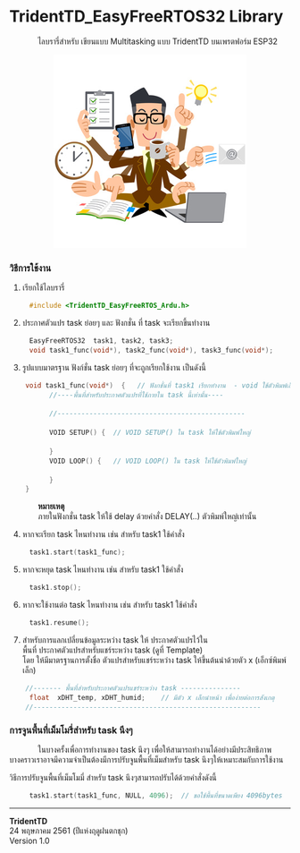 TridentTD_EasyFreeRTOS32 Library
===

&nbsp;&nbsp;&nbsp;&nbsp;&nbsp;&nbsp;&nbsp;&nbsp;&nbsp;&nbsp;&nbsp;&nbsp;
ไลบรารี่สำหรับ เขียนแบบ Multitasking แบบ TridentTD บนเพรตฟอร์ม ESP32  

<p align="center">
  <img src="Picture.png" alt="image"/>
</p>  

### วิธีการใช้งาน  

1. เรียกใช้ไลบรารี่  
```c  
     #include <TridentTD_EasyFreeRTOS_Ardu.h>
``` 
2. ประกาศตัวแปร task ย่อยๆ และ ฟังกชั่น ที่ task จะเรียกขึ้นทำงาน  
```c  
     EasyFreeRTOS32  task1, task2, task3;
     void task1_func(void*), task2_func(void*), task3_func(void*);
```
3. รูปแบบมาตรฐาน ฟังก์ชั่น task ย่อยๆ ที่จะถูกเรียกใช้งาน เป็นดังนี้  
```c
    void task1_func(void*)  {   // ฟังกชั่นที่ task1 เรียกทำงาน  - void ใช้ตัวพิมพ์เล็ก
          //----พื้นที่สำหรับประกาศตัวแปรที่ใช้ภายใน task นี้เท่านั้น----

          //-----------------------------------------------

          VOID SETUP() {  // VOID SETUP() ใน task ให้ใช้ตัวพิมพ์ใหญ่

          }
          VOID LOOP() {   // VOID LOOP() ใน task ให้ใช้ตัวพิมพ์ใหญ่

          }
    }

```
&nbsp;&nbsp;&nbsp;&nbsp;&nbsp;&nbsp;&nbsp;&nbsp;&nbsp;&nbsp;&nbsp;&nbsp;
**หมายเหตุ**  
&nbsp;&nbsp;&nbsp;&nbsp;&nbsp;&nbsp;&nbsp;&nbsp;&nbsp;&nbsp;&nbsp;&nbsp;
ภายในฟังกชั่น task ให้ใช้ delay ด้วยคำสั่ง DELAY(..) ตัวพิมพ์ใหญ่เท่านั้น  

4. หากจะเรียก task ไหนทำงาน เช่น สำหรับ task1 ใช้คำสั่ง  
```c
     task1.start(task1_func);
```
5. หากจะหยุด task ไหนทำงาน เช่น สำหรับ task1 ใช้คำสั่ง  
```c
     task1.stop();
```
6. หากจะใช้งานต่อ task ไหนทำงาน เช่น สำหรับ task1 ใช้คำสั่ง  
```c
     task1.resume();
```

7. สำหรับการแลกเปลี่ยนข้อมูลระหว่าง task ให้ ประกาศตัวแปรไว้ใน  
พื้นที่ ประกาศตัวแปรสำหรับแชร์ระหว่าง task (ดูที่ Template)  
โดย ให้มีมาตรฐานการตั้งชื่อ ตัวแปรสำหรับแชร์ระหว่าง task ให้ขึ้นต้นนำด้วยตัว x (เอ็กซ์พิมพ์เล็ก)

```c
    //------- พื้นที่สำหรับประกาศตัวแปรแชร์ระหว่าง task ---------------
     float  xDHT_temp, xDHT_humid;    // มีตัว x เล็กนำหน้า เพื่อง่ายต่อการสังเกตุ
    //---------------------------------------------------------
```

### การจูนพื้นที่เม็มโมรี่สำหรับ task นึงๆ
&nbsp;&nbsp;&nbsp;&nbsp;&nbsp;&nbsp;&nbsp;&nbsp;&nbsp;&nbsp;&nbsp;&nbsp;
ในบางครั้งเพื่อการทำงานของ task นึงๆ เพื่อให้สามารถทำงานได้อย่างมีประสิทธิภาพ   
บางคราวเราอาจมีความจำเป็นต้องมีการปรับจูนพื้นที่เม็มสำหรับ task นึงๆให้เหมาะสมกับการใช้งาน  
  
วิธีการปรับจูนพื้นที่เม็มโมมี่ สำหรับ task นึงๆสามารถปรับได้ด้วยคำสั่งดังนี้  
```c
     task1.start(task1_func, NULL, 4096);  // ขอใช้พื้นที่ขนาดเพียง 4096bytes
```


-----
**TridentTD**  
24 พฤษภาคม 2561 (ปีแห่งฤดูฝนตกชุก)  
Version 1.0  
